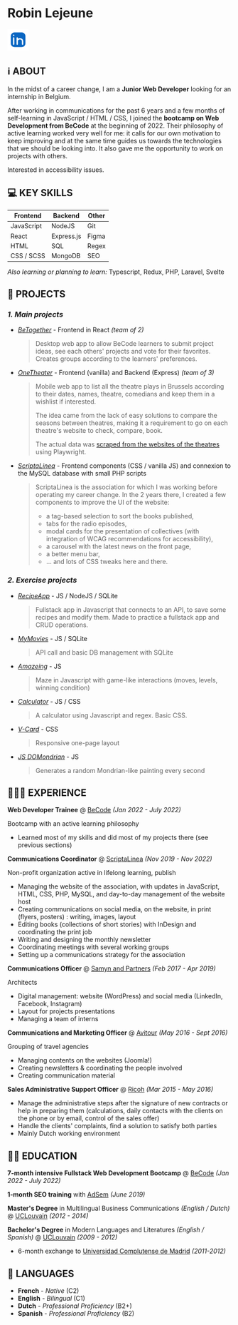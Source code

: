 # Robin Lejeune

[![LinkedIn](linkedin.svg)](https://be.linkedin.com/in/robinlejeune)

## ℹ **ABOUT**

In the midst of a career change, I am a **Junior Web Developer** looking for an internship in Belgium.

After working in communications for the past 6 years and a few months of self-learning in JavaScript / HTML / CSS, I joined the **bootcamp on Web Development from BeCode** at the beginning of 2022. Their philosophy of active learning worked very well for me: it calls for our own motivation to keep improving and at the same time guides us towards the technologies that we should be looking into. It also gave me the opportunity to work on projects with others.

Interested in accessibility issues.


## 💻 **KEY SKILLS**

| **Frontend** |  **Backend** |   **Other**  |
| ------------ | ------------ | ------------ |
| JavaScript   | NodeJS       | Git          |
| React        | Express.js   | Figma        |
| HTML         | SQL          | Regex        |
| CSS / SCSS   | MongoDB      | SEO          |


*Also learning or planning to learn:* Typescript, Redux, PHP, Laravel, Svelte

## 🔬 **PROJECTS**

### ***1. Main projects***

- [*BeTogether*](https://github.com/robinlej/betogether) - Frontend in React *(team of 2)*
    
    > Desktop web app to allow BeCode learners to submit project ideas, see each others' projects and vote for their favorites. Creates groups according to the learners' preferences.
  
- [*OneTheater*](https://github.com/charlottelotte2021/OneTheater_app) - Frontend (vanilla) and Backend (Express) *(team of 3)*

  > Mobile web app to list all the theatre plays in Brussels according to their dates, names, theatre, comedians and keep them in a wishlist if interested.
  > 
  > The idea came from the lack of easy solutions to compare the seasons between theatres, making it a requirement to go on each theatre's website to check, compare, book.
  > 
  > The actual data was [scraped from the websites of the theatres](https://github.com/robinlej/scraping-fiesta-onetheater) using Playwright.

- [*ScriptaLinea*](https://www.scriptalinea.org) - Frontend components (CSS / vanilla JS) and connexion to the MySQL database with small PHP scripts

  > ScriptaLinea is the association for which I was working before operating my career change. In the 2 years there, I created a few components to improve the UI of the website: 
  > - a tag-based selection to sort the books published, 
  > - tabs for the radio episodes, 
  > - modal cards for the presentation of collectives (with integration of WCAG recommendations for accessibility), 
  > - a carousel with the latest news on the front page, 
  > - a better menu bar, 
  > - ... and lots of CSS tweaks here and there.

### ***2. Exercise projects***

- [*RecipeApp*](https://github.com/robinlej/recipe-app) - JS / NodeJS / SQLite

  > Fullstack app in Javascript that connects to an API, to save some recipes and modify them. Made to practice a fullstack app and CRUD operations.

- [*MyMovies*](https://github.com/robinlej/MyMovies) - JS / SQLite

  > API call and basic DB management with SQLite

- [*Amazeing*](https://github.com/robinlej/amazeing) - JS

  > Maze in Javascript with game-like interactions (moves, levels, winning condition)

- [*Calculator*](https://github.com/robinlej/calculator-js) - JS / CSS

  > A calculator using Javascript and regex. Basic CSS.

- [*V-Card*](https://github.com/robinlej/v-card) - CSS
  
  > Responsive one-page layout

- [*JS DOMondrian*](https://github.com/robinlej/js-domondrian) - JS
  
  > Generates a random Mondrian-like painting every second

## 👩🏼‍💻 **EXPERIENCE**

**Web Developer Trainee** @ [BeCode](https://www.becode.org) *(Jan 2022 - July 2022)*
  
Bootcamp with an active learning philosophy

- Learned most of my skills and did most of my projects there (see previous sections)


**Communications Coordinator** @ [ScriptaLinea](https://www.scriptalinea.org) *(Nov 2019 - Nov 2022)*

Non-profit organization active in lifelong learning, publish 

  - Managing the website of the association, with updates in JavaScript, HTML, CSS, PHP, MySQL, and day-to-day management of the website host
  - Creating communications on social media, on the website, in print (flyers, posters) : writing, images, layout
  - Editing books (collections of short stories) with InDesign and coordinating the print job
  - Writing and designing the monthly newsletter
  - Coordinating meetings with several working groups
  - Setting up a communications strategy for the association

**Communications Officer** @ [Samyn and Partners](https://samynandpartners.com) *(Feb 2017 - Apr 2019)*

Architects

  - Digital management: website (WordPress) and social media (LinkedIn, Facebook, Instagram)
  - Layout for projects presentations
  - Managing a team of interns

**Communications and Marketing Officer** @ [Avitour](http://www.avitour.travel) *(May 2016 - Sept 2016)*

Grouping of travel agencies

  - Managing contents on the websites (Joomla!)
  - Creating newsletters & coordinating the people involved
  - Creating communication material
  
**Sales Administrative Support Officer** @ [Ricoh](https://www.ricoh.com) *(Mar 2015 - May 2016)*

  - Manage the administrative steps after the signature of new contracts or help in preparing them (calculations, daily contacts with the clients on the phone or by email, control of the sales offer)
  - Handle the clients' complaints, find a solution to satisfy both parties
  - Mainly Dutch working environment

## 👨‍🎓 **EDUCATION**

**7-month intensive Fullstack Web Development Bootcamp** @ [BeCode](https://www.becode.org) *(Jan 2022 - July 2022)*

**1-month SEO training** with [AdSem](https://agence.adsem.be/) *(June 2019)*

**Master's Degree** in Multilingual Business Communications *(English / Dutch)* @ [UCLouvain](https://www.uclouvain.be) *(2012 - 2014)*

**Bachelor's Degree** in Modern Languages and Literatures *(English / Spanish)* @ [UCLouvain](https://www.uclouvain.be) *(2009 - 2012)*
  - 6-month exchange to [Universidad Complutense de Madrid](https://ucm.es/english) *(2011-2012)*

## 💬 **LANGUAGES**

- **French** - *Native* (C2)
- **English** - *Bilingual* (C1)
- **Dutch** - *Professional Proficiency* (B2+)
- **Spanish** - *Professional Proficiency* (B2)